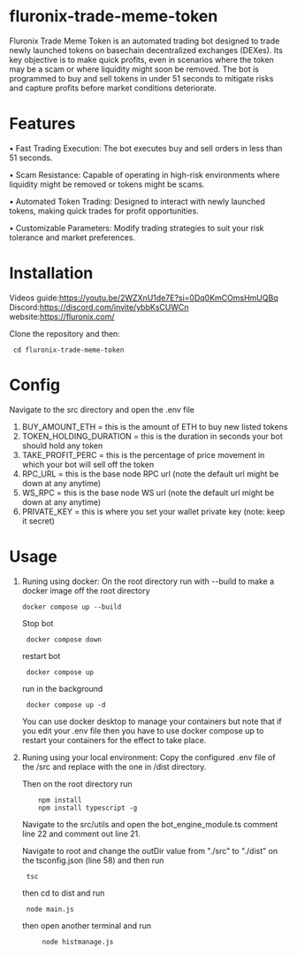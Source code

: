 # fluronix-trade-meme-token

Fluronix Trade Meme Token is an automated trading bot designed to trade newly launched tokens on basechain decentralized exchanges (DEXes). Its key objective is to make quick profits, even in scenarios where the token may be a scam or where liquidity might soon be removed. The bot is programmed to buy and sell tokens in under 51 seconds to mitigate risks and capture profits before market conditions deteriorate.

# Features

•	Fast Trading Execution: The bot executes buy and sell orders in less than 51 seconds.

•	Scam Resistance: Capable of operating in high-risk environments where liquidity might be removed or tokens might be scams.

•	Automated Token Trading: Designed to interact with newly launched tokens, making quick trades for profit opportunities.

•	Customizable Parameters: Modify trading strategies to suit your risk tolerance and market preferences.

# Installation

Videos guide:https://youtu.be/2WZXnU1de7E?si=0Dq0KmCOmsHmUQBq
Discord:https://discord.com/invite/ybbKsCUWCn
website:https://fluronix.com/

  Clone the repository and then:
  
     cd fluronix-trade-meme-token
  
# Config
Navigate to the src directory and open the .env file

1. BUY_AMOUNT_ETH = this is the amount of ETH to buy new listed tokens
2. TOKEN_HOLDING_DURATION =  this is the duration in seconds your bot should hold any token
3. TAKE_PROFIT_PERC = this is the percentage of price movement in which your bot will sell off the token 
4. RPC_URL = this is the base node RPC url (note the default url might be down at any anytime)
5. WS_RPC = this is the base node WS url (note the default url might be down at any anytime)
6. PRIVATE_KEY = this is where you set your wallet private  key (note: keep it secret)

# Usage
1. Runing using docker:
	On the root directory run with --build to make a docker image off the root directory
	
	   docker compose up --build

	 Stop bot
	
	    docker compose down 
	
	restart bot
	
	    docker compose up
	
	run in the background
	
	    docker compose up -d

   	You can use docker desktop to manage your containers but note that if you edit your .env file then you have to use docker compose up to restart your containers for the effect to take place.

2. Runing using your local environment:
 	Copy the configured .env file of the /src and replace with the one in /dist directory.

	Then on the root directory run
		
		   npm install
	       npm install typescript -g
   
	Navigate to the src/utils and open the bot_engine_module.ts comment line 22 and comment out line 21.
	
	Navigate to root and change the outDir value from "./src" to "./dist" on the tsconfig.json (line 58) and then run
		
		tsc

	then cd to dist and run
		
		node main.js
	then open another terminal and run

	        node histmanage.js

